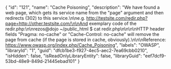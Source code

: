 {
  "id": "121",
  "name": "Cache Poisoning",
  "description": "We have found a web page, which gets its service name from the \"page\" argument and then redirects (302) to this service.\n\ne.g. http://testsite.com/redir.php?page=http://other.testsite.com/\n\nAnd exemplary code of the redir.php:\n\nrezos@dojo ~/public_html $ cat redir.php\n<?php\nheader (\"Location: \" . $_GET['page']);\n?>\n\n\nHTTP header fields \"Pragma: no-cache\" or \"Cache-Control: no-cache\" will remove the page from cache (if the page is stored in cache, obviously).\n\n\nReference: https://www.owasp.org/index.php/Cache_Poisoning",
  "labels": "OWASP",
  "libraryId": "1",
  "guid": "dfcb1be3-f927-4ec5-aec2-7ea69cbb0210",
  "isHidden": false,
  "isReadOnlyLibraryEntity": false,
  "libraryGuid": "eef7dcf9-53bd-48e9-849d-21445ebad101"
}